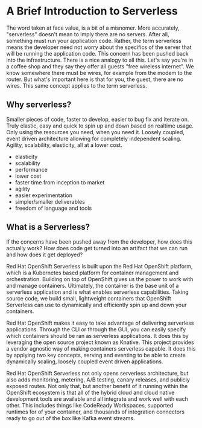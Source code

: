 # A Brief Introduction to Serverless
The word taken at face value, is a bit of a misnomer.  More accurately, "serverless" doesn't mean to imply there are no servers.  After all, something must run your application code.  Rather, the term serverless means the developer need not worry about the specifics of the server that will be running the application code.  This concern has been pushed back into the infrastructure.
There is a nice analogy to all this.  Let's say you're in a coffee shop and they say they offer all guests "free wireless internet".  We know somewhere there must be wires, for example from the modem to the router.  But what's important here is that for you, the guest, there are no wires.  This same concept applies to the term serverless.

## Why serverless?
Smaller pieces of code, faster to develop, easier to bug fix and iterate on.  Truly elastic, easy and quick to spin up and down based on realtime usage.  Only using the resources you need, when you need it.  Loosely coupled, event driven architecture allowing for completely independent scaling.  Agility, scalability, elasticity, all at a lower cost.

* elasticity
* scalability
* performance
* lower cost
* faster time from inception to market
* agility
* easier experimentation
* simpler/smaller deliverables
* freedom of language and tools

## What is a Serverless?
If the concerns have been pushed away from the developer, how does this actually work?  How does code get turned into an artifact that we can run and how does it get deployed?

Red Hat OpenShift Serverless is built upon the Red Hat OpenShift platform, which is a Kubernetes based platform for container management and orchestration.  Building on top of OpenShift gives us the power to work with and manage containers.  Ultimately, the container is the base unit of a serverless application and is what enables serverless capabilities.  Taking source code, we build small, lightweight containers that OpenShift Serverless can use to dynamically and efficiently spin up and down your containers.

Red Hat OpenShift makes it easy to take advantage of delivering serverless applications. Through the CLI or through the GUI, you can easily specify which containers should be ran as serverless applications.  It does this by leveraging the open source project known as Knative.  This project provides a vendor agnostic way of making containers serverless capable.  It does this by applying two key concepts, serving and eventing to be able to create dynamically scaling, loosely coupled event driven applications.

Red Hat OpenShift Serverless not only opens serverless architecture, but also adds monitoring, metering, A/B testing, canary releases, and publicly exposed routes.  Not only that, but another benefit of it running within the OpenShift ecosystem is that all of the hybrid cloud and cloud native development tools are available and all integrate and work well with each other.  This includes things like CodeReady Workspaces, supported runtimes for of your container, and thousands of integration connectors ready to go out of the box like Kafka event streams.
